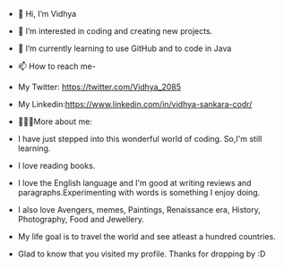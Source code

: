 - 👋 Hi, I’m Vidhya
- 👀 I’m interested in coding and creating new projects.
- 🌱 I’m currently learning to use GitHub and to code in Java
- 📫 How to reach me-
- My Twitter: https://twitter.com/Vidhya_2085
- My Linkedin:https://www.linkedin.com/in/vidhya-sankara-codr/
- 👩🏽‍💻More about me:
- I have just stepped into this wonderful world of coding. So,I'm still learning.
- I love reading books.
- I love the English language and I'm good at writing reviews and paragraphs.Experimenting with words is something I enjoy doing.
- I also love Avengers, memes, Paintings, Renaissance era, History, Photography, Food and Jewellery.
- My life goal is to travel the world and see atleast a hundred countries.




- Glad to know that you visited my profile. Thanks for dropping by :D
                    
                      
                      
                      


<!---
vidhya2085/vidhya2085 is a ✨ special ✨ repository because its `README.md` (this file) appears on your GitHub profile.
You can click the Preview link to take a look at your changes.
--->
